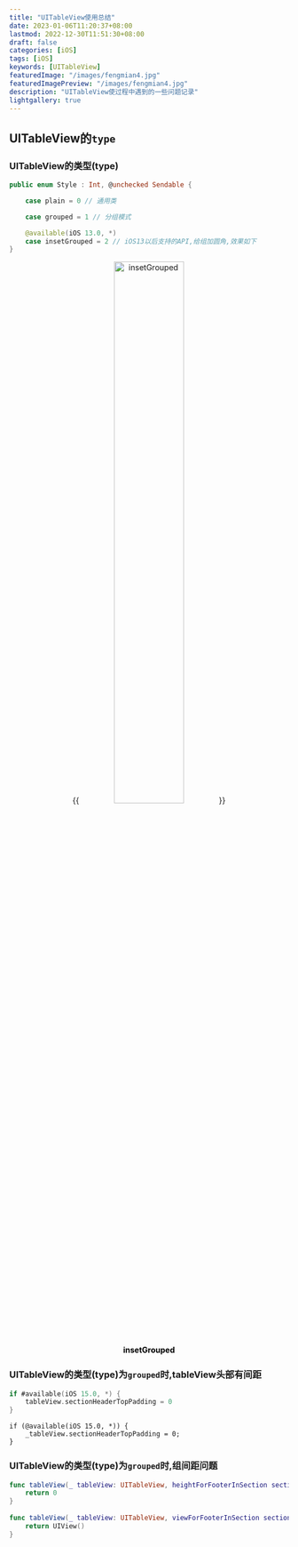 ```yaml
---
title: "UITableView使用总结"
date: 2023-01-06T11:20:37+08:00
lastmod: 2022-12-30T11:51:30+08:00
draft: false
categories: [iOS]
tags: [iOS]
keywords: [UITableView]
featuredImage: "/images/fengmian4.jpg"
featuredImagePreview: "/images/fengmian4.jpg"
description: "UITableView使过程中遇到的一些问题记录"
lightgallery: true
---
```

<!--more-->
## UITableView的`type`
### UITableView的类型(type)
```swift
public enum Style : Int, @unchecked Sendable {

    case plain = 0 // 通用类

    case grouped = 1 // 分组模式

    @available(iOS 13.0, *)
    case insetGrouped = 2 // iOS13以后支持的API,给组加圆角,效果如下
}
```

<center>
{{<image src="https://raw.githubusercontent.com/andy90s/blog-image/master/blog/images/202301062145544.png" src_s="/images/fengmian4.jpg" title="insetGrouped"width="50%">}}
<div style="color:black;"> <b> insetGrouped </b>  </div>
</center>

### UITableView的类型(type)为`grouped`时,tableView头部有间距
```swift
if #available(iOS 15.0, *) {
    tableView.sectionHeaderTopPadding = 0
}
```
```objc
if (@available(iOS 15.0, *)) {
    _tableView.sectionHeaderTopPadding = 0;
}
```

### UITableView的类型(type)为`grouped`时,组间距问题
```swift
func tableView(_ tableView: UITableView, heightForFooterInSection section: Int) -> CGFloat {
    return 0
}
    
func tableView(_ tableView: UITableView, viewForFooterInSection section: Int) -> UIView? {
    return UIView()
}
```




